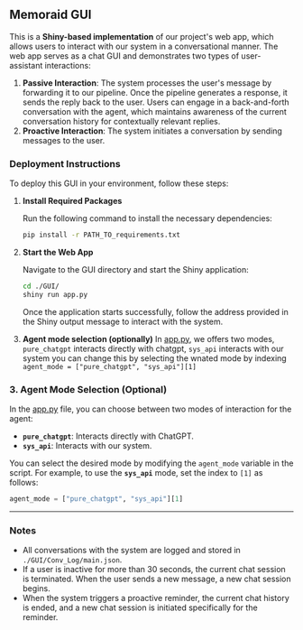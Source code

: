 ## Memoraid GUI

This is a **Shiny-based implementation** of our project's web app, which allows users to interact with our system in a conversational manner. The web app serves as a chat GUI and demonstrates two types of user-assistant interactions:

1. **Passive Interaction**:  The system processes the user's message by forwarding it to our pipeline. Once the pipeline generates a response, it sends the reply back to the user. Users can engage in a back-and-forth conversation with the agent, which maintains awareness of the current conversation history for contextually relevant replies.
2. **Proactive Interaction**: The system initiates a conversation by sending messages to the user.

### Deployment Instructions

To deploy this GUI in your environment, follow these steps:

1. **Install Required Packages**

   Run the following command to install the necessary dependencies:

   ```bash
   pip install -r PATH_TO_requirements.txt
   ```

2. **Start the Web App**

   Navigate to the GUI directory and start the Shiny application:

   ```bash
   cd ./GUI/
   shiny run app.py
   ```

   Once the application starts successfully, follow the address provided in the Shiny output message to interact with the system.

3. **Agent mode selection (optionally)**
   In [app.py](./app.py), we offers two modes, `pure_chatgpt` interacts directly with chatgpt, `sys_api` interacts with our system
   you can change this by selecting the wnated mode by indexing `agent_mode = ["pure_chatgpt", "sys_api"][1]`

### 3. **Agent Mode Selection (Optional)**

In the [app.py](./app.py) file, you can choose between two modes of interaction for the agent:

- **`pure_chatgpt`**: Interacts directly with ChatGPT.
- **`sys_api`**: Interacts with our system.

You can select the desired mode by modifying the `agent_mode` variable in the script. For example, to use the **`sys_api`** mode, set the index to `[1]` as follows:

```python
agent_mode = ["pure_chatgpt", "sys_api"][1]
```

------


### Notes

- All conversations with the system are logged and stored in `./GUI/Conv_Log/main.json`.
- If a user is inactive for more than 30 seconds, the current chat session is terminated. When the user sends a new message, a new chat session begins.
- When the system triggers a proactive reminder, the current chat history is ended, and a new chat session is initiated specifically for the reminder.